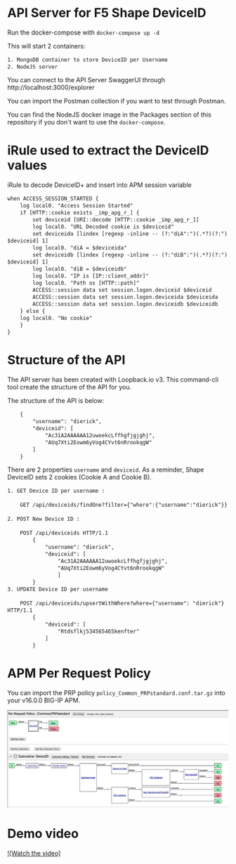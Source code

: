 # API Server for F5 Shape DeviceID

Run the docker-compose with ``docker-compose up -d``

This will start 2 containers:

    1. MongoDB container to store DeviceID per Username
    2. NodeJS server

You can connect to the API Server SwaggerUI through http://localhost:3000/explorer

You can import the Postman collection if you want to test through Postman.

You can find the NodeJS docker image in the Packages section of this repository if you don't want to use the ``docker-compose``.

# iRule used to extract the DeviceID values

iRule to decode DeviceID+ and insert into APM session variable

    when ACCESS_SESSION_STARTED {
        log local0. "Access Session Started"
        if [HTTP::cookie exists _imp_apg_r_] {
            set deviceid [URI::decode [HTTP::cookie _imp_apg_r_]]
            log local0. "URL Decoded cookie is $deviceid"
            set deviceida [lindex [regexp -inline -- (?:"diA":")(.*?)(?:") $deviceid] 1]
            log local0. "diA = $deviceida"
            set deviceidb [lindex [regexp -inline -- (?:"diB":")(.*?)(?:") $deviceid] 1]
            log local0. "diB = $deviceidb"
            log local0. "IP is [IP::client_addr]"
            log local0. "Path os [HTTP::path]"
            ACCESS::session data set session.logon.deviceid $deviceid
            ACCESS::session data set session.logon.deviceida $deviceida
            ACCESS::session data set session.logon.deviceidb $deviceidb
        } else {
        log local0. "No cookie"
        }
    }

# Structure of the API

The API server has been created with Loopback.io v3. This command-cli tool create the structure of the API for you.

The structure of the API is below:

        {
            "username": "dierick",
            "deviceid": [
                "Ac31A2AAAAAA12uwoekcLffhgfjgjghj",
                "AUq7Xti2Eowm6yVog4CYvt6nRrookqgW"
            ]
        }

There are 2 properties ``username`` and ``deviceid``. As a reminder, Shape DeviceID sets 2 cookies (Cookie A and Cookie B).

    1. GET Device ID per username : 
    
        GET /api/deviceids/findOne?filter={"where":{"username":"dierick"}}
    
    2. POST New Device ID : 
    
        POST /api/deviceids HTTP/1.1
            {
                "username": "dierick",
                "deviceid": [
                    "Ac31A2AAAAAA12uwoekcLffhgfjgjghj",
                    "AUq7Xti2Eowm6yVog4CYvt6nRrookqgW"
                    ]
            }
    3. UPDATE Device ID per username

        POST /api/deviceids/upsertWithWhere?where={"username": "dierick"} HTTP/1.1
            {
                "deviceid": [
                    "Rtdsflkj534565465kenfter"
                ]
            }


# APM Per Request Policy

You can import the PRP policy ``policy_Common_PRPstandard.conf.tar.gz`` into your v16.0.0 BIG-IP APM.

![GitHub Logo](https://raw.githubusercontent.com/MattDierick/DeviceID-api-server/main/images/PRP.png)


# Demo video

[![Watch the video]](https://youtu.be/PVYwh76nGVE)
